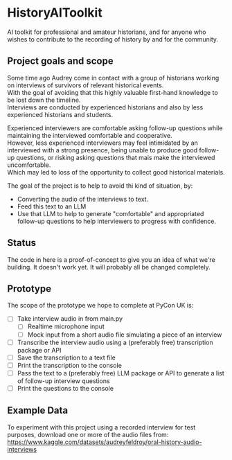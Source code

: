# HistoryAIToolkit

AI toolkit for professional and amateur historians, and for anyone who wishes to contribute to the recording of history by and for the community.

## Project goals and scope
Some time ago Audrey come in contact with a group of historians working on interviews of survivors of relevant historical events.   
With the goal of avoiding that this highly valuable first-hand knowledge to be lost down the timeline.  
Interviews are conducted by experienced historians and also by less experienced historians and students.

Experienced interviewers are comfortable asking follow-up questions while maintaining the interviewed comfortable and cooperative.  
However, less experienced interviewers may feel intimidated by an interviewed with a strong presence, being unable to produce good follow-up questions, or risking asking questions that mais make the interviewed uncomfortable.   
Which may led to loss of the opportunity to collect good historical materials.

The goal of the project is to help to avoid thi kind of situation, by:
- Converting the audio of the interviews to text.
- Feed this text to an LLM
- Use that LLM to help to generate "comfortable" and appropriated follow-up questions to help interviewers to progress with confidence.

## Status

The code in here is a proof-of-concept to give you an idea of what we're building. It doesn't work yet. It will probably all be changed completely.

## Prototype

The scope of the prototype we hope to complete at PyCon UK is:

* [ ] Take interview audio in from main.py
  * [ ] Realtime microphone input
  * [ ] Mock input from a short audio file simulating a piece of an interview
* [ ] Transcribe the interview audio using a (preferably free) transcription package or API
* [ ] Save the transcription to a text file
* [ ] Print the transcription to the console
* [ ] Pass the text to a (preferably free) LLM package or API to generate a list of follow-up interview questions
* [ ] Print the questions to the console

## Example Data

To experiment with this project using a recorded interview for test purposes, download one or more of the audio files from:
https://www.kaggle.com/datasets/audreyfeldroy/oral-history-audio-interviews
